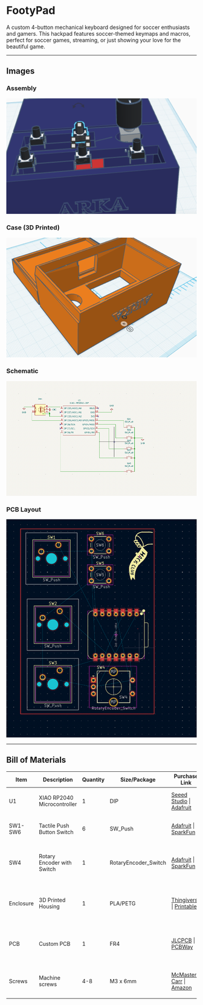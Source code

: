 # FootyPad

A custom 4-button mechanical keyboard designed for soccer enthusiasts and gamers. This hackpad features soccer-themed keymaps and macros, perfect for soccer games, streaming, or just showing your love for the beautiful game.

---

## Images

### Assembly
![Assembly Picture](assets/assembly.png)

### Case (3D Printed)
![Case Render](assets/CASE.png)


### Schematic
![Schematic](assets/schematic_updated.png)


### PCB Layout
![PCB Layout](assets/pcb_updated.png)

---

##  Bill of Materials
| Item | Description | Quantity | Size/Package | Purchase Link | Notes |
|------|-------------|----------|--------------|---------------|-------|
| U1 | XIAO RP2040 Microcontroller | 1 | DIP | [Seeed Studio](https://www.seeedstudio.com/XIAO-RP2040-v1-0-p-5026.html) \| [Adafruit](https://www.adafruit.com/product/4900) | Seeed Studio XIAO RP2040 |
| SW1-SW6 | Tactile Push Button Switch | 6 | SW_Push | [Adafruit](https://www.adafruit.com/product/367) \| [SparkFun](https://www.sparkfun.com/products/97) | 6x6mm momentary pushbutton switches |
| SW4 | Rotary Encoder with Switch | 1 | RotaryEncoder_Switch | [Adafruit](https://www.adafruit.com/product/377) \| [SparkFun](https://www.sparkfun.com/products/9117) | EC11 type rotary encoder with integrated pushbutton |
| Enclosure | 3D Printed Housing | 1 | PLA/PETG | [Thingiverse](https://www.thingiverse.com) \| [Printables](https://www.printables.com) | Orange colored housing as shown - STL files needed |
| PCB | Custom PCB | 1 | FR4 | [JLCPCB](https://jlcpcb.com) \| [PCBWay](https://www.pcbway.com) | Custom designed PCB - Gerber files needed |
| Screws | Machine screws | 4-8 | M3 x 6mm | [McMaster-Carr](https://www.mcmaster.com) \| [Amazon](https://www.amazon.com/s?k=M3+screws) | For PCB mounting and enclosure as


